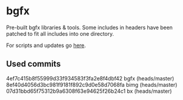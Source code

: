 # bgfx

Pre-built bgfx libraries & tools.
Some includes in headers have been patched to fit all includes into one directory.

For scripts and updates go [here](https://github.com/den-mentiei/workbench-bgfx).

## Used commits

 4ef7c415b8f55999d33f934583f3fa2e8f4dbf42 bgfx (heads/master)
 8ef40d4056d3bc981f9181f892c9d0e58d7068fa bimg (heads/master)
 07d31bbd65f75312b9a6308f63e94625f26b24c1 bx (heads/master)
